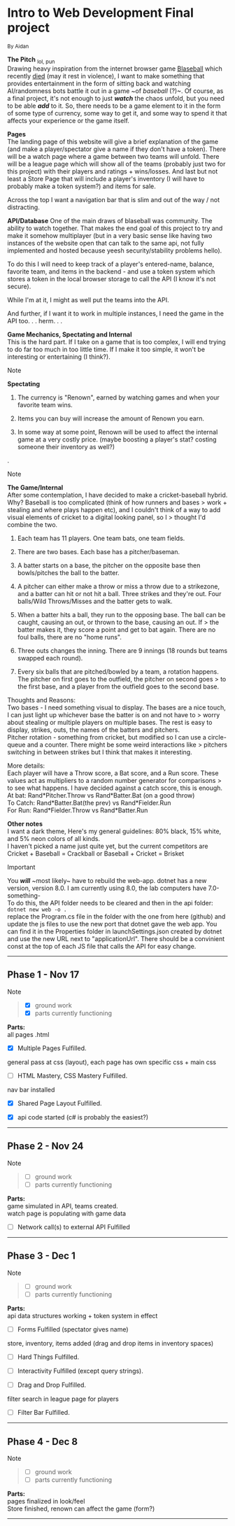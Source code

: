 # Intro to Web Development Final project

<sub>By Aidan</sub>

**The Pitch** <sub>lol, pun</sub>  
Drawing heavy inspiration from the internet browser game <a href="https://en.wikipedia.org/wiki/Blaseball" rel="noopener noreferrer" target="_blank" >Blaseball</a> which recently <a href="https://www.blaseball.com/" rel="noopener noreferrer" target="_blank">died</a> (may it rest in violence), I want to make something that provides entertainment in the form of sitting back and watching AI/randomness bots battle it out in a game ~of *baseball* (?)~. Of course, as a final project, it's not enough to just ***watch*** the chaos unfold, but you need to be able ***add*** to it. So, there needs to be a game element to it in the form of some type of currency, some way to get it, and some way to spend it that affects your experience or the game itself.

**Pages**  
The landing page of this website will give a brief explanation of the game (and make a player/spectator give a name if they don't have a token). There will be a watch page where a game between two teams will unfold. There will be a league page which will show all of the teams (probably just two for this project) with their players and ratings + wins/losses. And last but not least a Store Page that will include a player's inventory (I will have to probably make a token system?) and items for sale.

Across the top I want a navigation bar that is slim and out of the way / not distracting.

**API/Database**
One of the main draws of blaseball was community. The ability to watch together. That makes the end goal of this project to try and make it somehow multiplayer (but in a very basic sense like having two instances of the website open that can talk to the same api, not fully implemented and hosted because yeesh security/stability problems hello).

To do this I will need to keep track of a player's entered-name, balance, favorite team, and items in the backend \- and use a token system which stores a token in the local browser storage to call the API (I know it's not secure).

While I'm at it, I might as well put the teams into the API.

And further, if I want it to work in multiple instances, I need the game in the API too. . . herm. . .

**Game Mechanics, Spectating and Internal**  
This is the hard part. If I take on a game that is too complex, I will end trying to do far too much in too little time. If I make it too simple, it won't be interesting or entertaining (I think?).

> [!NOTE]
> **Spectating**  
> 1. The currency is "Renown", earned by watching games and when your favorite team wins.
> 
> 2. Items you can buy will increase the amount of Renown you earn.
> 
> 3. In some way at some point, Renown will be used to affect the internal game at a very costly price. (maybe boosting a player's stat? costing someone their inventory as well?)
> 
>
. 
>[!NOTE]
> **The Game/Internal**  
> After some contemplation, I have decided to make a cricket-baseball hybrid. Why? Baseball is too complicated (think of how runners and bases > work + stealing and where plays happen etc), and I couldn't think of a way to add visual elements of cricket to a digital looking panel, so I > thought I'd combine the two.
> 
> 1. Each team has 11 players. One team bats, one team fields.
> 
> 2. There are two bases. Each base has a pitcher/baseman. 
> 
> 3. A batter starts on a base, the pitcher on the opposite base then bowls/pitches the ball to the batter.
> 
> 4. A pitcher can either make a throw or miss a throw due to a strikezone, and a batter can hit or not hit a ball. Three strikes and they're out. Four balls/Wild Throws/Misses and the batter gets to walk.
> 
> 5. When a batter hits a ball, they run to the opposing base. The ball can be caught, causing an out, or thrown to the base, causing an out. If > the batter makes it, they score a point and get to bat again. There are no foul balls, there are no "home runs".
> 
> 6. Three outs changes the inning. There are 9 innings (18 rounds but teams swapped each round).
> 
> 7. Every six balls that are pitched/bowled by a team, a rotation happens. The pitcher on first goes to the outfield, the pitcher on second goes > to the first base, and a player from the outfield goes to the second base.
> 
> 
> Thoughts and Reasons:  
> Two bases \- I need something visual to display. The bases are a nice touch, I can just light up whichever base the batter is on and not have to > worry about stealing or multiple players on multiple bases. The rest is easy to display, strikes, outs, the names of the batters and pitchers.  
> Pitcher rotation \- something from cricket, but modified so I can use a circle-queue and a counter. There might be some weird interactions like > pitchers switching in between strikes but I think that makes it interesting.
> 
> More details:  
> Each player will have a Throw score, a Bat score, and a Run score. These values act as multipliers to a random number generator for comparisons > to see what happens. I have decided against a catch score, this is enough.  
> At bat: Rand\*Pitcher.Throw vs Rand\*Batter.Bat (on a good throw)  
> To Catch: Rand\*Batter.Bat(the prev) vs Rand\*Fielder.Run  
> For Run: Rand\*Fielder.Throw vs Rand\*Batter.Run  
> 

**Other notes**  
I want a dark theme, Here's my general guidelines: 80% black, 15% white, and 5% neon colors of all kinds.  
I haven't picked a name just quite yet, but the current competitors are Cricket + Baseball = Crackball or Baseball + Cricket = Brisket

> [!IMPORTANT]
> You ***will*** ~most likely~ have to rebuild the web-app.
> dotnet has a new version, version 8.0.
> I am currently using 8.0, the lab computers have 7.0-something-  
> To do this, the API folder needs to be cleared and then in the api folder:  
> ```dotnet new web -o .```  
> replace the Program.cs file in the folder with the one from here (github) and update the js files to use the new port that dotnet gave the web app. You can find it in the Properties folder in launchSettings.json created by dotnet and use the new URL next to "applicationUrl". There should be a convinient const at the top of each JS file that calls the API for easy change.

---

## Phase 1 \- Nov 17

>[!NOTE]
>> - [x] ground work  
>> - [x] parts currently functioning
>
>   
> **Parts:**  
> all pages .html  
> - [x] Multiple Pages Fulfilled.  
>
> general pass at css (layout), each page has own specific css + main css  
> - [ ] HTML Mastery, CSS Mastery Fulfilled.  
>
> nav bar installed  
> - [x] Shared Page Layout Fulfilled.  
> 
> - [x] api code started (c# is probably the easiest?)  



---

## Phase 2 \- Nov 24

>[!NOTE]
>>
>> - [ ] ground work  
>> - [ ] parts currently functioning  
> 
>   
> **Parts:**  
> game simulated in API, teams created.  
> watch page is populating with game data  
> - [ ] Network call(s) to external API Fulfilled  
> 
> 
---

## Phase 3 \- Dec 1

>[!NOTE]
>>
>> - [ ] ground work  
>> - [ ] parts currently functioning  
> 
>   
> **Parts:**  
> api data structures working + token system in effect  
> 
> - [ ] Forms Fulfilled (spectator gives name)
> 
> store, inventory, items added (drag and drop items in inventory spaces)  
> 
> - [ ] Hard Things Fulfilled.  
> 
> - [ ] Interactivity Fulfilled (except query strings).  
> - [ ] Drag and Drop Fulfilled.  
> 
> filter search in league page for players  
> - [ ] Filter Bar Fulfilled.  
> 
>
---

## Phase 4 \- Dec 8

> [!NOTE]
>>
>> - [ ] ground work  
>> - [ ] parts currently functioning  
> 
>   
> **Parts:**  
> pages finalized in look/feel  
> Store finished, renown can affect the game (form?)
> 
>

---

